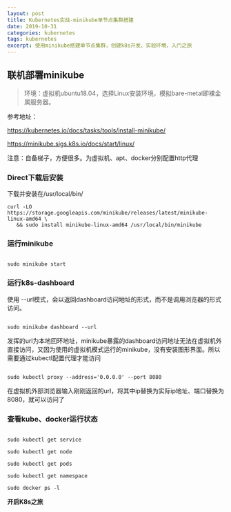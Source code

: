 ```yaml
---
layout: post           
title: Kubernetes实战-minikube单节点集群搭建   
date: 2019-10-31
categories: kubernetes
tags: kubernetes
excerpt: 使用minikube搭建单节点集群，创建k8s开发、实验环境，入门之旅       
---    
```


## 联机部署minikube  

> 环境：虚拟机ubuntu18.04，选择Linux安装环境，模拟bare-metal即裸金属服务器。   

参考地址： 

https://kubernetes.io/docs/tasks/tools/install-minikube/ 

https://minikube.sigs.k8s.io/docs/start/linux/  

注意：自备梯子，方便很多。为虚拟机、apt、docker分别配置http代理   



### Direct下载后安装 

下载并安装在/usr/local/bin/ 

``` 
curl -LO https://storage.googleapis.com/minikube/releases/latest/minikube-linux-amd64 \
   && sudo install minikube-linux-amd64 /usr/local/bin/minikube
```




### 运行minikube 

```

sudo minikube start 

```

### 运行k8s-dashboard 

使用 --url模式，会以返回dashboard访问地址的形式，而不是调用浏览器的形式访问。 

```

sudo minikube dashboard --url 

```

发挥的url为本地回环地址，minikube暴露的dashboard访问地址无法在虚拟机外直接访问，又因为使用的虚拟机模式运行的minikube，没有安装图形界面。所以需要通过kubectl配置代理才能访问 

```

sudo kubectl proxy --address='0.0.0.0' --port 8080 

```

在虚拟机外部浏览器输入刚刚返回的url，将其中ip替换为实际ip地址、端口替换为8080，就可以访问了 

### 查看kube、docker运行状态 

```

sudo kubectl get service 

sudo kubectl get node 

sudo kubectl get pods 

sudo kubectl get namespace 

sudo docker ps -l 

```

**开启K8s之旅**

```

```
